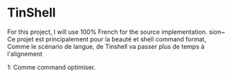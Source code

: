 # TinShell
For this project, I will use 100% French for the source implementation. sion~
Ce projet est principalement pour la beauté et shell command format,
Comme le scénario de langue, de Tinshell va passer plus de temps à l'alignement

1: Comme command optimiser.

